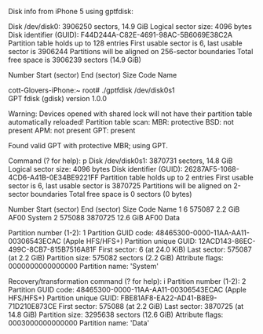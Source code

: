 Disk info from iPhone 5 using gptfdisk:

Disk /dev/disk0: 3906250 sectors, 14.9 GiB
Logical sector size: 4096 bytes
Disk identifier (GUID): F44D244A-C82E-4691-98AC-5B6069E38C2A
Partition table holds up to 128 entries
First usable sector is 6, last usable sector is 3906244
Partitions will be aligned on 256-sector boundaries
Total free space is 3906239 sectors (14.9 GiB)

Number  Start (sector)    End (sector)  Size       Code  Name

cott-Glovers-iPhone:~ root# ./gptfdisk /dev/disk0s1  
GPT fdisk (gdisk) version 1.0.0

Warning: Devices opened with shared lock will not have their
partition table automatically reloaded!
Partition table scan:
  MBR: protective
  BSD: not present
  APM: not present
  GPT: present

Found valid GPT with protective MBR; using GPT.

Command (? for help): p
Disk /dev/disk0s1: 3870731 sectors, 14.8 GiB
Logical sector size: 4096 bytes
Disk identifier (GUID): 26287AF5-1068-4CD6-A41B-0E34BE9221FF
Partition table holds up to 2 entries
First usable sector is 6, last usable sector is 3870725
Partitions will be aligned on 2-sector boundaries
Total free space is 0 sectors (0 bytes)

Number  Start (sector)    End (sector)  Size       Code  Name
   1               6          575087   2.2 GiB     AF00  System
   2          575088         3870725   12.6 GiB    AF00  Data

Partition number (1-2): 1
Partition GUID code: 48465300-0000-11AA-AA11-00306543ECAC (Apple HFS/HFS+)
Partition unique GUID: 12ACD143-86EC-499C-8CB7-815B7516A81F
First sector: 6 (at 24.0 KiB)
Last sector: 575087 (at 2.2 GiB)
Partition size: 575082 sectors (2.2 GiB)
Attribute flags: 0000000000000000
Partition name: 'System'

Recovery/transformation command (? for help): i
Partition number (1-2): 2
Partition GUID code: 48465300-0000-11AA-AA11-00306543ECAC (Apple HFS/HFS+)
Partition unique GUID: FBE81AF8-EA22-AD41-B8E9-71D210E873CE
First sector: 575088 (at 2.2 GiB)
Last sector: 3870725 (at 14.8 GiB)
Partition size: 3295638 sectors (12.6 GiB)
Attribute flags: 0003000000000000
Partition name: 'Data'

